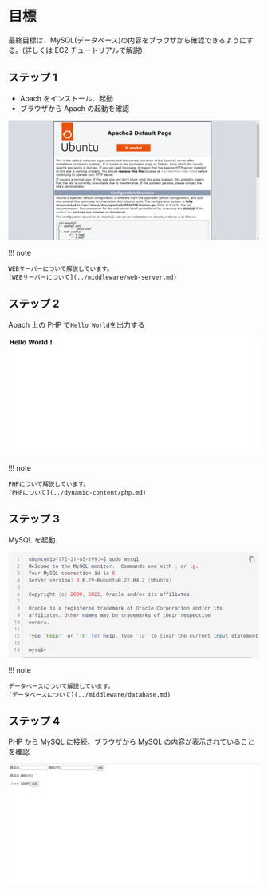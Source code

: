# 目標

最終目標は、MySQL(データベース)の内容をブラウザから確認できるようにする。(詳しくは EC2 チュートリアルで解説)

## ステップ 1

- Apach をインストール、起動
- ブラウザから Apach の起動を確認

![](../../assets/images/Apach_defoulte.png)

!!! note

    WEBサーバーについて解説しています。
    [WEBサーバーについて](../middleware/web-server.md)

## ステップ 2

Apach 上の PHP で`Hello World`を出力する

![](../../assets/images/html_hello.png)

!!! note

    PHPについて解説しています。
    [PHPについて](../dynamic-content/php.md)

## ステップ 3

MySQL を起動

![](../../assets/images/mysql_login.png)

!!! note

    データベースについて解説しています。
    [データベースについて](../middleware/database.md)

## ステップ 4

PHP から MySQL に接続、ブラウザから MySQL の内容が表示されていることを確認

![](../../assets/images/get_db_item_php.png)
